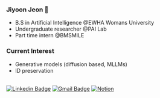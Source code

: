 ### Jiyoon Jeon 🐶

- B.S in Artificial Intelligence @EWHA Womans University<br>
- Undergraduate researcher @PAI Lab<br>
- Part time intern @BMSMILE<br>

### Current Interest 
- Generative models (diffusion based, MLLMs)
- ID preservation <br><br>


[![Linkedin Badge](https://img.shields.io/badge/-LinkedIn-blue?style=flat-square&logo=Linkedin&logoColor=white&link=https://www.linkedin.com/in/jiyoonjeonai/)](https://www.linkedin.com/in/jiyoonjeonai/)
[![Gmail Badge](https://img.shields.io/badge/Gmail-d14836?style=flat-square&logo=Gmail&logoColor=white&link=mailto:jyunejeon@gmail.com)](mailto:jyunejeon@gmail.com)
[![Notion](https://img.shields.io/badge/Notion-%23000000.svg?style=for-the-badge&logo=notion&logoColor=white)](https://www.notion.so/Jiyoon-s-Notion-16f8e2ec5d7a808e8dafd75f1d0d6604?source=copy_link)
